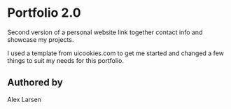 # Portfolio 2.0

Second version of a personal website link together contact info and showcase my projects.

I used a template from uicookies.com to get me started and changed a few things to suit my needs for this portfolio.

## Authored by


Alex Larsen

